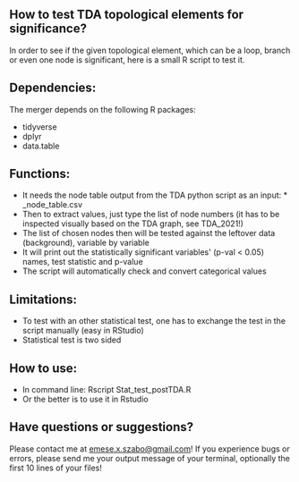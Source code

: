 
## How to test TDA topological elements for significance?

In order to see if the given topological element, which can be a loop, branch or even one node is significant, here is a small R script to test it.  
## Dependencies:
The merger depends on the following R packages:  
* tidyverse
* dplyr
* data.table

## Functions:
* It needs the node table output from the TDA python script as an input: * \_node_table.csv
* Then to extract values, just type the list of node numbers (it has to be inspected visually based on the TDA graph, see TDA_2021!)
* The list of chosen nodes then will be tested against the leftover data (background), variable by variable
* It will print out the statistically significant variables' (p-val < 0.05) names, test statistic and p-value
* The script will automatically check and convert categorical values 


## Limitations:
 * To test with an other statistical test, one has to exchange the test in the script manually (easy in RStudio)
 * Statistical test is two sided
 
 ## How to use:
* In command line: Rscript Stat_test_postTDA.R
* Or the better is to use it in Rstudio

## Have questions or suggestions?
Please contact me at emese.x.szabo@gmail.com!
If you experience bugs or errors, please send me your output message of your terminal, optionally the first 10 lines of your files!

